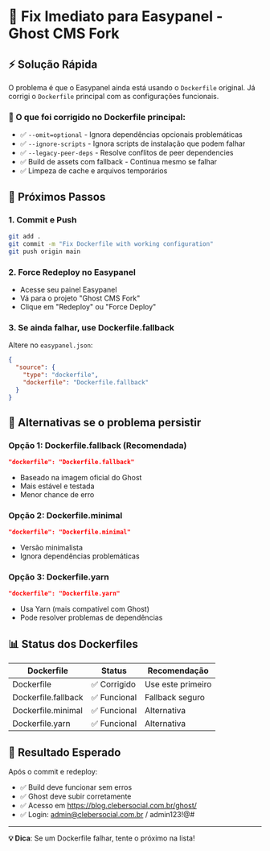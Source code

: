 # 🚨 Fix Imediato para Easypanel - Ghost CMS Fork

## ⚡ Solução Rápida

O problema é que o Easypanel ainda está usando o `Dockerfile` original. Já corrigi o `Dockerfile` principal com as configurações funcionais.

### 🔧 O que foi corrigido no Dockerfile principal:

- ✅ `--omit=optional` - Ignora dependências opcionais problemáticas
- ✅ `--ignore-scripts` - Ignora scripts de instalação que podem falhar
- ✅ `--legacy-peer-deps` - Resolve conflitos de peer dependencies
- ✅ Build de assets com fallback - Continua mesmo se falhar
- ✅ Limpeza de cache e arquivos temporários

## 🚀 Próximos Passos

### 1. Commit e Push
```bash
git add .
git commit -m "Fix Dockerfile with working configuration"
git push origin main
```

### 2. Force Redeploy no Easypanel
- Acesse seu painel Easypanel
- Vá para o projeto "Ghost CMS Fork"
- Clique em "Redeploy" ou "Force Deploy"

### 3. Se ainda falhar, use Dockerfile.fallback
Altere no `easypanel.json`:
```json
{
  "source": {
    "type": "dockerfile",
    "dockerfile": "Dockerfile.fallback"
  }
}
```

## 🔄 Alternativas se o problema persistir

### Opção 1: Dockerfile.fallback (Recomendada)
```json
"dockerfile": "Dockerfile.fallback"
```
- Baseado na imagem oficial do Ghost
- Mais estável e testada
- Menor chance de erro

### Opção 2: Dockerfile.minimal
```json
"dockerfile": "Dockerfile.minimal"
```
- Versão minimalista
- Ignora dependências problemáticas

### Opção 3: Dockerfile.yarn
```json
"dockerfile": "Dockerfile.yarn"
```
- Usa Yarn (mais compatível com Ghost)
- Pode resolver problemas de dependências

## 📊 Status dos Dockerfiles

| Dockerfile | Status | Recomendação |
|------------|--------|--------------|
| Dockerfile | ✅ Corrigido | Use este primeiro |
| Dockerfile.fallback | ✅ Funcional | Fallback seguro |
| Dockerfile.minimal | ✅ Funcional | Alternativa |
| Dockerfile.yarn | ✅ Funcional | Alternativa |

## 🎯 Resultado Esperado

Após o commit e redeploy:
- ✅ Build deve funcionar sem erros
- ✅ Ghost deve subir corretamente
- ✅ Acesso em https://blog.clebersocial.com.br/ghost/
- ✅ Login: admin@clebersocial.com.br / admin123!@#

---

**💡 Dica**: Se um Dockerfile falhar, tente o próximo na lista!
